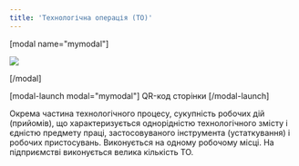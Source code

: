 ```yaml
---
title: 'Технологічна операція (ТО)'
---
```


 
[modal name="mymodal"]

![](https://chart.googleapis.com/chart?chs=220x220&amp;cht=qr&amp;chl=https://books.m-e.pp.ua/tekhnologichna-operaciya-to.html) 

[/modal]


[modal-launch modal="mymodal"] QR-код сторінки [/modal-launch]

Окрема частина технологічного процесу, сукупність робочих дій (прийомів), що характеризується однорідністю технологічного змісту і єдністю предмету праці, застосовуваного інструмента (устаткування) і робочих пристосувань. Виконується на одному робочому місці.
На підприємстві виконується велика кількість ТО.